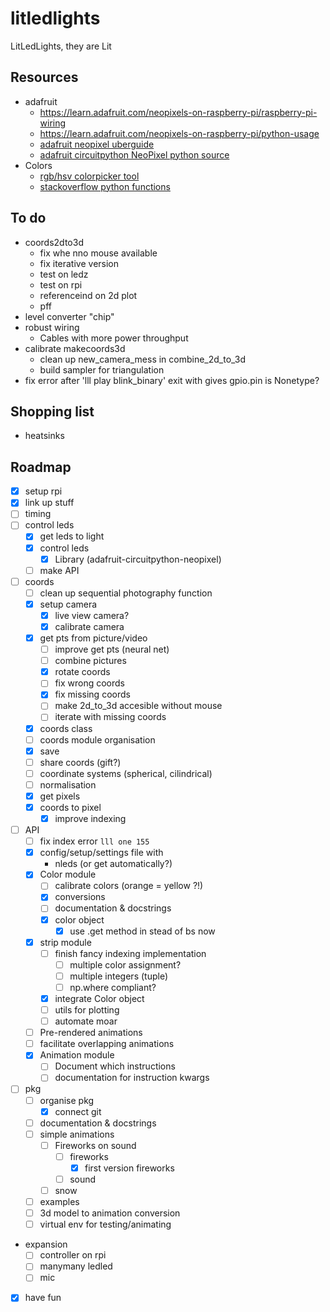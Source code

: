 
# litledlights

LitLedLights, they are Lit

## Resources

- adafruit
  - <https://learn.adafruit.com/neopixels-on-raspberry-pi/raspberry-pi-wiring>
  - <https://learn.adafruit.com/neopixels-on-raspberry-pi/python-usage>
  - [adafruit neopixel uberguide](https://www.google.com/url?sa=t&rct=j&q=&esrc=s&source=web&cd=&ved=2ahUKEwisw86m_uz8AhVFM-wKHQVvAJgQFnoECA8QAQ&url=https%3A%2F%2Fcdn-learn.adafruit.com%2Fdownloads%2Fpdf%2Fadafruit-neopixel-uberguide.pdf&usg=AOvVaw1-UNr6xUSFV5fscJPYqsFR)
  - [adafruit circuitpython NeoPixel python source](https://github.com/adafruit/Adafruit_CircuitPython_NeoPixel/blob/main/neopixel.py)
- Colors
  - [rgb/hsv colorpicker tool](https://math.hws.edu/graphicsbook/demos/c2/rgb-hsv.html)
  - [stackoverflow python functions](https://stackoverflow.com/questions/24852345/hsv-to-rgb-color-conversion)

## To do

- coords2dto3d
  - fix whe nno mouse available
  - fix iterative version
  - test on ledz
  - test on rpi
  - referenceind on 2d plot
  - pff
- level converter "chip"
- robust wiring
  - Cables with more power throughput
- calibrate makecoords3d
  - clean up new_camera_mess in combine_2d_to_3d
  - build sampler for triangulation
- fix error after 'lll play blink_binary' exit with gives gpio.pin is Nonetype?

## Shopping list

- heatsinks

## Roadmap

- [x] setup rpi
- [x] link up stuff
- [ ] timing
- [ ] control leds
  - [x] get leds to light
  - [x] control leds
    - [x] Library (adafruit-circuitpython-neopixel)
  - [ ] make API
- [ ] coords
  - [ ] clean up sequential photography function
  - [x] setup camera
    - [x] live view camera?
    - [x] calibrate camera
  - [x] get pts from picture/video
    - [ ] improve get pts (neural net)
    - [ ] combine pictures
    - [x] rotate coords
    - [ ] fix wrong coords
    - [x] fix missing coords
    - [ ] make 2d_to_3d accesible without mouse
    - [ ] iterate with missing coords
  - [x] coords class
  - [ ] coords module organisation
  - [x] save
  - [ ] share coords (gift?)
  - [ ] coordinate systems (spherical, cilindrical)
  - [ ] normalisation
  - [x] get pixels
  - [x] coords to pixel
    - [x] improve indexing
- [ ] API
  - [ ] fix index error `lll one 155`
  - [x] config/setup/settings file with
    - nleds (or get automatically?)
  - [x] Color module
    - [ ] calibrate colors (orange = yellow ?!)
    - [x] conversions
    - [ ] documentation & docstrings
    - [x] color object
      - [x] use .get method in stead of bs now
  - [x] strip module
    - [ ] finish fancy indexing implementation
      - [ ] multiple color assignment?
      - [ ] multiple integers (tuple)
      - [ ] np.where compliant?
    - [x] integrate Color object
    - [ ] utils for plotting
    - [ ] automate moar
  - [ ] Pre-rendered animations
  - [ ] facilitate overlapping animations
  - [x] Animation module
    - [ ] Document which instructions
    - [ ] documentation for instruction kwargs
- [ ] pkg
  - [ ] organise pkg
    - [x] connect git
  - [ ] documentation & docstrings
  - [ ] simple animations
    - [ ] Fireworks on sound
      - [ ] fireworks
        - [x] first version fireworks
      - [ ] sound
    - [ ] snow
  - [ ] examples
  - [ ] 3d model to animation conversion
  - [ ] virtual env for testing/animating
- expansion
  - [ ] controller on rpi
  - [ ] manymany ledled
  - [ ] mic
- [x] have fun
